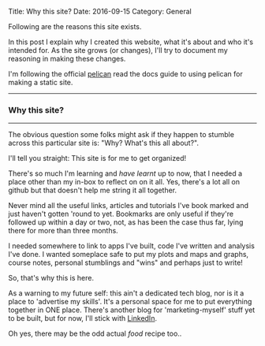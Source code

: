 Title: Why this site?
Date: 2016-09-15
Category: General

Following are the reasons this site exists.


<!-- PELICAN_BEGIN_SUMMARY -->
In this post I explain why I created this website, what it's about and who it's intended for. As the site grows (or changes), I'll try to document my reasoning in making these changes.

I'm following the official [pelican](pelican.readthedocs.io/en/latest/content.html) read the docs guide to using pelican for making a static site.

----------------------------------

### Why this site?

----------------------------------
The obvious question some folks might ask if they happen to stumble across this particular site is: "Why? What's this all about?".

I'll tell you straight: This site is for me to get organized!

There's so much I'm learning and _have learnt_ up to now, that I needed a place other than my in-box to reflect on on it all. Yes, there's a lot  all on github but that doesn't help me string it all together.

Never mind all the useful links, articles and tutorials I've book marked and just haven't gotten 'round to yet. Bookmarks are only useful if they're followed up within a day or two, not, as has been the case thus far, lying there for more than three months.

I needed somewhere to link to apps I've built, code I've written and analysis I've done. I wanted someplace safe to put my plots and maps and graphs, course notes, personal stumblings and "wins" and perhaps just to write!

So, that's why this is here.

As a warning to my future self: this ain't a dedicated tech blog, nor is it a place to 'advertise my skills'. It's a personal space for me to put everything together in ONE place. There's another blog for 'marketing-myself' stuff yet to be built, but for now, I'll stick with [LinkedIn](https://www.linkedin.com/in/christianeheiligers).

Oh yes, there may be the odd actual _food_ recipe too..